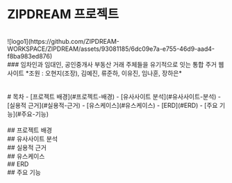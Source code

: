 # ZIPDREAM 프로젝트
<br/>
![logo1](https://github.com/ZIPDREAM-WORKSPACE/ZIPDREAM/assets/93081185/6dc09e7a-e755-46d9-aad4-f8ba983ed876)
<br/>
### 임차인과 임대인, 공인중개사 부동산 거래 주체들을 유기적으로 잇는 통합 주거 웹사이트
*조원 : 오현지(조장), 김예진, 류준하, 이유진, 임나훈, 장하은*
<br/>
<br/>
<br/>
# 목차
- [프로젝트 배경](#프로젝트-배경)
- [유사사이트 분석](#유사사이트-분석)
- [실용적 근거](#실용적-근거)
- [유스케이스](#유스케이스)
- [ERD](#ERD)
- [주요 기능](#주요-기능)
<br/>
<br/>
## 프로젝트 배경
<br/>
## 유사사이트 분석
<br/>
## 실용적 근거
<br/>
## 유스케이스
<br/>
## ERD
<br/>
## 주요 기능
